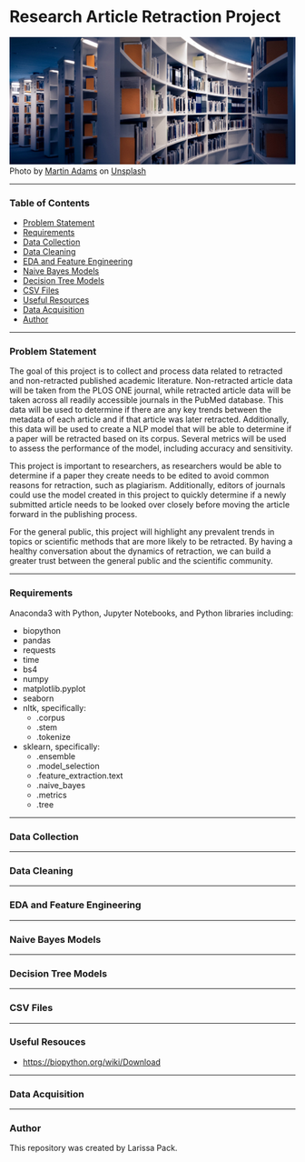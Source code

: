 # Research Article Retraction Project

![alt text](https://github.com/lmpack01/Research-Article-Retraction-Project/blob/main/martin-adams-_OZCl4XcpRw-unsplash.jpg?raw=true)
<span>Photo by <a href="https://unsplash.com/@martinadams?utm_source=unsplash&amp;utm_medium=referral&amp;utm_content=creditCopyText">Martin Adams</a> on <a href="https://unsplash.com/s/photos/research?utm_source=unsplash&amp;utm_medium=referral&amp;utm_content=creditCopyText">Unsplash</a></span>

---

### Table of Contents
* [Problem Statement](#problem-statement)
* [Requirements](#requirements)
* [Data Collection](#data-collection)
* [Data Cleaning](#data-cleaning)
* [EDA and Feature Engineering](#eda-and-feature-engineering)
* [Naive Bayes Models](#naive-bayes-models)
* [Decision Tree Models](#decision-tree-models)
* [CSV Files](#csv-files)
* [Useful Resources](#useful-resources)
* [Data Acquisition](#data-acquisition)
* [Author](#author)

---

### Problem Statement
The goal of this project is to collect and process data related to retracted and non-retracted published academic literature. Non-retracted article data will be taken from the PLOS ONE journal, while retracted article data will be taken across all readily accessible journals in the PubMed database. This data will be used to determine if there are any key trends between the metadata of each article and if that article was later retracted. Additionally, this data will be used to create a NLP model that will be able to determine if a paper will be retracted based on its corpus. Several metrics will be used to assess the performance of the model, including accuracy and sensitivity. 

This project is important to researchers, as researchers would be able to determine if a paper they create needs to be edited to avoid common reasons for retraction, such as plagiarism. Additionally, editors of journals could use the model created in this project to quickly determine if a newly submitted article needs to be looked over closely before moving the article forward in the publishing process. 

For the general public, this project will highlight any prevalent trends in topics or scientific methods that are more likely to be retracted. By having a healthy conversation about the dynamics of retraction, we can build a greater trust between the general public and the scientific community. 

---

### Requirements
Anaconda3 with Python, Jupyter Notebooks, and Python libraries including: 
* biopython 
* pandas 
* requests 
* time 
* bs4 
* numpy 
* matplotlib.pyplot 
* seaborn 
* nltk, specifically: 
    * .corpus 
    * .stem 
    * .tokenize 
* sklearn, specifically: 
    * .ensemble 
    * .model_selection 
    * .feature_extraction.text 
    * .naive_bayes 
    * .metrics 
    * .tree 

---

### Data Collection


---

### Data Cleaning


---

### EDA and Feature Engineering


---

### Naive Bayes Models
 

---

### Decision Tree Models


---

### CSV Files


---

### Useful Resouces
* https://biopython.org/wiki/Download

---

### Data Acquisition


---

### Author
This repository was created by Larissa Pack. 
